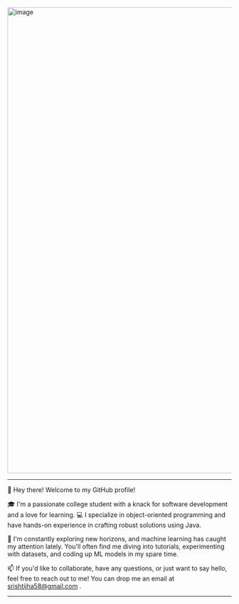 <img width="1045" alt="image" src="https://github.com/SRISHTI410/SRISHTI410/assets/92663711/65cdded4-9b1c-4f18-b2ea-40cfdb903585">





-------------------------------------------------------------------------------------------------------------------------------------------------------------------
👋 Hey there! Welcome to my GitHub profile!

🎓 I'm a passionate college student with a knack for software development and a love for learning. 
💻 I specialize in object-oriented programming and have hands-on experience in crafting robust solutions using Java.

🌱 I'm constantly exploring new horizons, and machine learning has caught my attention lately. You'll often find me diving into tutorials, experimenting with datasets, and coding up ML models in my spare time.

📫 If you'd like to collaborate, have any questions, or just want to say hello, feel free to reach out to me!
You can drop me an email at srishtijha58@gmail.com .


  

  

---------------------------------------




<!---
SRISHTI410/SRISHTI410 is a ✨ special ✨ repository because its `README.md` (this file) appears on your GitHub profile.
You can click the Preview link to take a look at your changes.
--->
